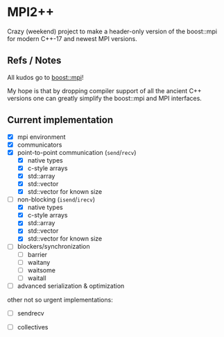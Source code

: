 # MPI2++

Crazy (weekend) project to make a header-only version of the boost::mpi for modern C++-17 and newest MPI versions.


## Refs / Notes

All kudos go to [boost::mpi](https://github.com/boostorg/mpi/)!

My hope is that by dropping compiler support of all the ancient C++ versions one can greatly simplify the boost::mpi and MPI interfaces.


## Current implementation

- [x] mpi environment 
- [x] communicators
- [x] point-to-point communication  (`send`/`recv`)
    - [x] native types
    - [x] c-style arrays
    - [x] std::array
    - [x] std::vector
    - [x] std::vector for known size
- [ ] non-blocking (`isend`/`irecv`)
    - [x] native types
    - [x] c-style arrays
    - [x] std::array
    - [x] std::vector
    - [x] std::vector for known size
- [ ] blockers/synchronization
    - [ ] barrier
    - [ ] waitany
    - [ ] waitsome
    - [ ] waitall
- [ ] advanced serialization & optimization

other not so urgent implementations:
- [ ] sendrecv
- [ ] collectives


